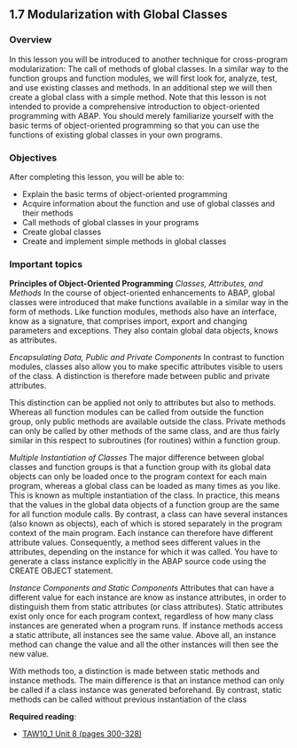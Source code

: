 ## 1.7 Modularization with Global Classes

### Overview

In this lesson you will be introduced to another technique for cross-program modularization: The call of methods of global classes. In a similar way to the function groups and function modules, we will first look for, analyze, test, and use existing classes and methods. In an additional step we will then create a global class with a simple method. Note that this lesson is not intended to provide a comprehensive introduction to
object-oriented programming with ABAP. You should merely familiarize yourself with the basic terms of object-oriented programming so that you can use the functions of existing global classes in your own programs.

### Objectives

After completing this lesson, you will be able to:

- Explain the basic terms of object-oriented programming
- Acquire information about the function and use of global classes and their methods
- Call methods of global classes in your programs
- Create global classes
- Create and implement simple methods in global classes

### Important topics

**Principles of Object-Oriented Programming**
*Classes, Attributes, and Methods*
In the course of object-oriented enhancements to ABAP, global classes were introduced that make functions available in a similar way in the form of methods. Like function modules, methods also have an interface, know as a signature, that comprises import, export and changing parameters and exceptions. They also contain global data objects, knows as attributes.

*Encapsulating Data, Public and Private Components*
In contrast to function modules, classes also allow you to make specific attributes visible to users of the class. A distinction is therefore made between public and private attributes.

This distinction can be applied not only to attributes but also to methods. Whereas all function modules can be called from outside the function group, only public methods are available outside the class. Private methods can only be called by other methods of the same class, and are thus fairly similar in this respect to subroutines (for routines) within a function group.

*Multiple Instantiation of Classes*
The major difference between global classes and function groups is that a function group with its global data objects can only be loaded once to the program context for each main program, whereas a global class can be loaded as many times as you like. This is known as multiple instantiation of the class. In practice, this means that the values in the global data objects of a function group are the same for all function module calls. By contrast, a class can have several instances (also known as objects), each of which is stored separately in the program context of the main program. Each instance can therefore have different attribute values. Consequently, a method sees different values in the attributes, depending on the instance for which it was called. You have to generate a class instance explicitly in the ABAP source code using the CREATE OBJECT statement.

*Instance Components and Static Components*
Attributes that can have a different value for each instance are know as instance attributes, in order to distinguish them from static attributes (or class attributes). Static attributes exist only once for each program context, regardless of how many class instances are generated when a program runs. If instance methods access a static attribute, all instances see the same value. Above all, an instance method can change the value and all the other instances will then see the new value.

With methods too, a distinction is made between static methods and instance methods. The main difference is that an instance method can only be called if a class instance was generated beforehand. By contrast, static methods can be called without previous instantiation of the class

**Required reading**:
- [TAW10_1 Unit 8 (pages 300-328)](https://msggroup.sharepoint.com/:b:/r/sites/msteams_f974e3/Freigegebene%20Dokumente/General/SAP%20Summer%20School%202023/Training%20materials/TAW/TAW10_1_EN_Col92_FV_Part_NSC.pdf?csf=1&web=1&e=qJJmzd)
